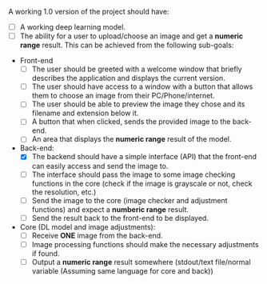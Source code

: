 A working 1.0 version of the project should have:
- [ ] A working deep learning model.
- [ ] The ability for a user to upload/choose an image and get a **numeric range** result. This can be achieved from the following sub-goals:
- Front-end
    - [ ] The user should be greeted with a welcome window that briefly describes the application and displays the current version.
    - [ ] The user should have access to a window with a button that allows them to choose an image from their PC/Phone/internet.
    - [ ] The user should be able to preview the image they chose and its filename and extension below it.
    - [ ] A button that when clicked, sends the provided image to the back-end.
    - [ ] An area that displays the **numeric range** result of the model.

- Back-end: 
    - [x] The backend should have a simple interface (API) that the front-end can easily access and send the image to.
    - [ ] The interface should pass the image to some image checking functions in the core (check if the image is grayscale or not, check the resolution, etc.)
    - [ ] Send the image to the core (image checker and adjustment functions) and expect a **numberic range** result.
    - [ ] Send the result back to the front-end to be displayed.

- Core (DL model and image adjustments):
    - [ ] Receive **ONE** image from the back-end.
    - [ ] Image processing functions should make the necessary adjustments if found.
    - [ ] Output a **numeric range** result somewhere (stdout/text file/normal variable (Assuming same language for core and back))
